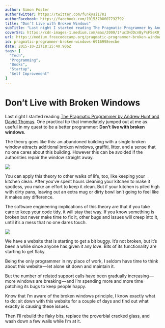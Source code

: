 ```yaml
---
author: Simon Foster
authorTwitter: https://twitter.com/funkysi1701
authorFacebook: https://facebook.com/10153708607792792
title: "Don’t Live with Broken Windows"
subTitle: "Last night I started reading The Pragmatic Programmer by Andrew Hunt and David Thomas. One practical tip that immediately jumped out at m..."
coverSrc: https://cdn-images-1.medium.com/max/2000/1*ucIHdOcnByPsF5eX0j_mhg.jpeg
url: https://medium.freecodecamp.org/pragmatic-programmer-broken-windows-6916998eecbe
id: pragmatic-programmer-broken-windows-6916998eecbe
date: 2015-10-22T18:25:40.906Z
tags: [
  "Tech",
  "Programming",
  "Books",
  "Startup",
  "Self Improvement"
]
---
```

# Don’t Live with Broken Windows

Last night I started reading [The Pragmatic Programmer by Andrew Hunt and David Thomas](http://www.amazon.com/Pragmatic-Programmer-Journeyman-Master-ebook/dp/B003GCTQAE/ref=mt_kindle?_encoding=UTF8&me=). One practical tip that immediately jumped out at me as useful in my quest to be a better programmer: **Don’t live with broken windows.**

The theory goes like this: an abandoned building with a single broken window attracts additional broken windows, graffiti, litter, and a sense that no one cares about this building. However this can be avoided if the authorities repair the window straight away.



![](https://cdn-images-1.medium.com/max/1600/1*-qdnZZ6Eepd3R6BQdn8ZVA.jpeg)



You can apply this theory to other walks of life, too, like keeping your kitchen clean. After you’ve spent hours cleaning your kitchen to make it spotless, you make an effort to keep it clean. But if your kitchen is piled high with dirty pans, leaving out an extra mug or dirty bowl isn’t going to feel like it makes any difference.

The software engineering implications of this theory are that if you take care to keep your code tidy, it will stay that way. If you know something is broken but never make time to fix it, other bugs and issues will creep into it, until it’s a mess that no one dares touch.



![](https://cdn-images-1.medium.com/max/1600/1*YWgTFuBvg1yU120RYtujLQ.jpeg)



We have a website that is starting to get a bit buggy. It’s not broken, but it’s been a while since anyone has given it any love. Bits of its functionality are starting to get flaky.

Being the only programmer in my place of work, I seldom have time to think about this website — let alone sit down and maintain it.

But the number of related support calls have been gradually increasing — more windows are breaking — and I’m spending more and more time patching its bugs to keep people happy.

Know that I’m aware of the broken windows principle, I know exactly what to do: sit down with this website for a couple of days and find out what exactly is causing these issues.

Then I’ll rebuild the flaky bits, replace the proverbial cracked glass, and wash down a few walls while I’m at it.








